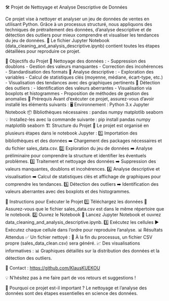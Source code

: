 🛠️ Projet de Nettoyage et Analyse Descriptive de Données

Ce projet vise à nettoyer et analyser un jeu de données de ventes en utilisant Python. Grâce à un processus structuré, nous appliquons des techniques de prétraitement des données, d’analyse descriptive et de détection des outliers pour mieux comprendre et visualiser les tendances du jeu de données.
📂 Le fichier Jupyter Notebook (data_cleaning_and_analysis_descriptive.ipynb) contient toutes les étapes détaillées pour reproduire ce projet.

🚀 Objectifs du Projet
🔹 Nettoyage des données :
    - Suppression des doublons
    - Gestion des valeurs manquantes
    - Correction des incohérences
    - Standardisation des formats
🔹 Analyse descriptive :
    - Exploration des variables
    - Calcul de statistiques clés (moyenne, médiane, écart-type, etc.)
    - Visualisation des tendances avec des graphiques pertinents
🔹 Détection des outliers :
    - Identification des valeurs aberrantes
    - Visualisation via boxplots et histogrammes
    - Proposition de méthodes de gestion des anomalies
📌 Prérequis
Avant d’exécuter ce projet, assurez-vous d’avoir installé les éléments suivants :
🖥️ Environnement :
    Python 3.x
    Jupyter Notebook
📦 Bibliothèques nécessaires :
    pandas
    numpy
    matplotlib
    seaborn
💡 Installez-les avec la commande suivante :
    pip install pandas numpy matplotlib seaborn
🏗️ Structure du Projet
📁 Le projet est organisé en plusieurs étapes dans le notebook Jupyter :
    1️⃣ Importation des bibliothèques et des données
        ➡️ Chargement des packages nécessaires et du fichier sales_data.csv.
    2️⃣ Exploration du jeu de données
        ➡️ Analyse préliminaire pour comprendre la structure et identifier  les éventuels problèmes.
    3️⃣ Traitement et nettoyage des données
        ➡️ Suppression des valeurs manquantes, doublons et incohérences.
    4️⃣ Analyse descriptive et visualisation
        ➡️ Calcul de statistiques clés et affichage de graphiques pour comprendre les tendances.
    5️⃣ Détection des outliers
        ➡️ Identification des valeurs aberrantes avec des boxplots et des histogrammes.

🔧 Instructions pour Exécuter le Projet
    1️⃣ Téléchargez les données
        🔽 Assurez-vous que le fichier sales_data.csv est dans le même répertoire que le notebook.
    2️⃣ Ouvrez le Notebook
        📂 Lancez Jupyter Notebook et ouvrez data_cleaning_and_analysis_descriptive.ipynb.
    3️⃣ Exécutez les cellules
        ▶️ Exécutez chaque cellule dans l’ordre pour reproduire l’analyse.
📊 Résultats Attendus
    ✅ Un fichier nettoyé :
        📄 À la fin du processus, un fichier CSV propre (sales_data_clean.csv) sera généré.
    📈 Des visualisations informatives :
        📊 Graphiques détaillés sur la distribution des données et la détection des outliers.

📩 Contact : https://github.com/KlausKUEKOU

💡 N’hésitez pas à me faire part de vos retours et suggestions !

🎯 Pourquoi ce projet est-il important ?
Le nettoyage et l’analyse des données sont des étapes essentielles en science des données. 